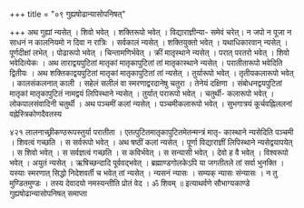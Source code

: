+++
title = "०९ गुह्यषोढान्यासोपनिषत्"

+++
अथ गुह्यां न्यसेत् । शिवो भवेत् । शक्तिरूपो भवेत् । विद्याराज्ञीन्या- समेवं चरेत्। न जपो न पूजा न साधनं न कालनियमो न दिवा न रात्रिः । सर्वकालं न्यसेत् । शक्तियुक्तो भवेत् । यथाधिकारवान् न्यसेत् । पूर्णदीक्षां लभेत् । पोढारूपो भवेत् । चिन्तामणिर्भवेत् । क्रीं मातृस्थाने न्यसेत् । परात् परतरो भवेत् । शिवो भवेदित्येकः । अथ ताराद्वयपुटितां मातृकां मातृकापुटितां तां मातृकास्थाने न्यसेत् । परातीतारूपो भवेदिति द्वितीयः । अथ शक्तिकाद्वयपुटितां मातृकां मातृकापुटितां तां न्यसेत् । तुर्यारूपो भवेत् । तृतीयकलारूपो भवेत् । कालसंकलनात् काली । सहेलं सलीलं वा स्मरणाद्वरदानेषु चतुरा । तेनेयं दक्षिणा । संबोधनद्वयपुटितां मातृकां मातृकापुटितं नामद्वयं लिपिस्थाने न्यसेत् । तुर्यात् परारूपो भवेत् । चतुर्थी- कलारूपो भवेत् । लोकपालसंवादिनी चतुर्थी । अथ पञ्चमीं कलां न्यसेत् । पञ्चमीकलारूपो भवेत् । सुभगात्रयं कूर्चवह्निललनां वह्नेस्त्रिकोणदैवतस्य 
 
४२१ 
लालनाच्छ्रीकण्ठरूपस्तुर्या परातीता । एतत्पुटितमातृकापुटितमेतन्मन्त्रं मातृ- कास्थाने न्यसेदिति पञ्चमी । शिवत्वं गच्छति । स सर्वरूपो भवेत् । अथ षष्ठीं कलां न्यसेत् । पूर्णा विद्याराज्ञीं लिपिस्थाने न्यसेद्वयापयेत् । स शिवो भवेत् । स सर्वज्ञत्वं गच्छति । स कविर्भवेत् । स सन्यासी भवेत् । देवो ह वै भवेत् । विश्वरूपो भवेत् । अयुतं न्यसेत् । ऋषिच्छन्दादि पूर्ववद्भवेत् । ब्रह्माण्डगोलकेऽपि या जगतीतले तां सर्वा भुनक्ति । यस्याः स्मरणात् सिद्धो निदेशवर्ती च भवेत् तां न्यसेत् । न्यसनं न्यासः । सम्यक् न्यासः संन्यासः । न तु मुण्डितमुण्डः । तस्य देवादयो नमस्यन्तीति प्रोतं वेद । ॐ शिवम् ॥ 
इत्याथर्वणे सौभाग्यकाण्डे गुह्यषोढान्यासोपनिषत् समाप्ता 